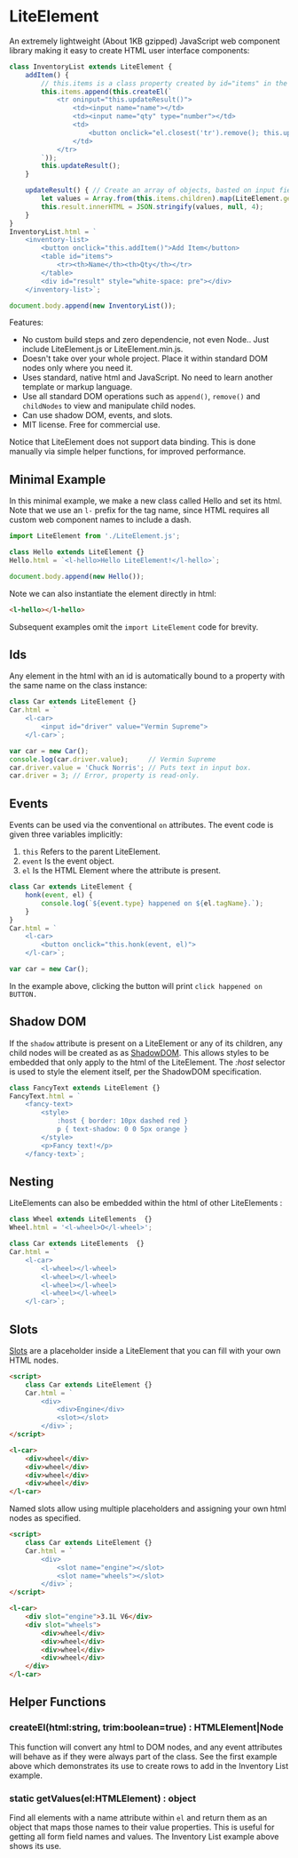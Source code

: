 # LiteElement

An extremely lightweight (About 1KB gzipped) JavaScript web component library making it easy to create HTML user interface components:

```javascript
class InventoryList extends LiteElement {
    addItem() {
        // this.items is a class property created by id="items" in the html.
        this.items.append(this.createEl(`
            <tr oninput="this.updateResult()">
                <td><input name="name"></td>
                <td><input name="qty" type="number"></td>
                <td>
                    <button onclick="el.closest('tr').remove(); this.updateResult()">X</button>
                </td>
            </tr>
        `));
        this.updateResult();
    }

    updateResult() { // Create an array of objects, basted on input field names.
        let values = Array.from(this.items.children).map(LiteElement.getValues);
        this.result.innerHTML = JSON.stringify(values, null, 4);
    }
}
InventoryList.html = `
    <inventory-list>
        <button onclick="this.addItem()">Add Item</button>
        <table id="items">
            <tr><th>Name</th><th>Qty</th></tr>
        </table>
        <div id="result" style="white-space: pre"></div>
    </inventory-list>`;

document.body.append(new InventoryList());
```

Features:

- No custom build steps and zero dependencie, not even Node..  Just include LiteElement.js or LiteElement.min.js.
- Doesn't take over your whole project.  Place it within standard DOM nodes only where you need it.
- Uses standard, native html and JavaScript.  No need to learn another template or markup language.
- Use all standard DOM operations such as `append()`, `remove()` and `childNodes` to view and manipulate child nodes.
- Can use shadow DOM, events, and slots.
- MIT license.  Free for commercial use.

Notice that LiteElement does not support data binding.  This is done manually via simple helper functions, for improved performance.

## Minimal Example

In this minimal example, we make a new class called Hello and set its html.  Note that we use an `l-` prefix for the tag name, since HTML requires all custom web component names to include a dash.

```javascript
import LiteElement from './LiteElement.js';

class Hello extends LiteElement {}
Hello.html = `<l-hello>Hello LiteElement!</l-hello>`;

document.body.append(new Hello());
```

Note we can also instantiate the element directly in html:

```html
<l-hello></l-hello>
```

Subsequent examples omit the  `import LiteElement` code for brevity.

## Ids

Any element in the html with an id is automatically bound to a property with the same name on the class instance:

```javascript
class Car extends LiteElement {}
Car.html = `
    <l-car>
        <input id="driver" value="Vermin Supreme">
    </l-car>`;

var car = new Car();
console.log(car.driver.value);     // Vermin Supreme
car.driver.value = 'Chuck Norris'; // Puts text in input box.
car.driver = 3; // Error, property is read-only.
```

## Events

Events can be used via the conventional `on` attributes.  The event code is given three variables implicitly:

1. `this` Refers to the parent LiteElement.
2. `event` Is the event object.
3. `el` Is the HTML Element where the attribute is present.

```javascript
class Car extends LiteElement {
    honk(event, el) {
        console.log(`${event.type} happened on ${el.tagName}.`);
    }
}
Car.html = `
    <l-car>
        <button onclick="this.honk(event, el)">
    </l-car>`;

var car = new Car();
```

In the example above, clicking the button will print `click happened on BUTTON.`

## Shadow DOM

If the `shadow` attribute is present on a LiteElement or any of its children, any child nodes will be created as as [ShadowDOM](https://developer.mozilla.org/en-US/docs/Web/Web_Components/Using_shadow_DOM).  This allows styles to be embedded that only apply to the html of the LiteElement.  The *:host* selector is used to style the element itself, per the ShadowDOM specification.

```javascript
class FancyText extends LiteElement {}
FancyText.html = `
    <fancy-text>
        <style>
            :host { border: 10px dashed red }
            p { text-shadow: 0 0 5px orange }
        </style>
        <p>Fancy text!</p>
    </fancy-text>`;
```

## Nesting

LiteElements can also be embedded within the html of other LiteElements :

```javascript
class Wheel extends LiteElements  {}
Wheel.html = '<l-wheel>O</l-wheel>';

class Car extends LiteElements  {}
Car.html = `
    <l-car>
        <l-wheel></l-wheel>
        <l-wheel></l-wheel>
        <l-wheel></l-wheel>
        <l-wheel></l-wheel>
    </l-car>`;
```

## Slots

[Slots](https://developer.mozilla.org/en-US/docs/Web/HTML/Element/slot) are a placeholder inside a LiteElement that you can fill with your own HTML nodes.

```html
<script>
    class Car extends LiteElement {}
    Car.html = `
        <div>
            <div>Engine</div>
            <slot></slot>
        </div>`;
</script>

<l-car>
    <div>wheel</div>
    <div>wheel</div>
    <div>wheel</div>
    <div>wheel</div>
</l-car>
```

Named slots allow using multiple placeholders and assigning your own html nodes as specified.

```html
<script>
    class Car extends LiteElement {}
    Car.html = `
        <div>
            <slot name="engine"></slot>
            <slot name="wheels"></slot>
        </div>`;
</script>

<l-car>
    <div slot="engine">3.1L V6</div>
    <div slot="wheels">        
        <div>wheel</div>
        <div>wheel</div>
        <div>wheel</div>
        <div>wheel</div>
    </div>
</l-car>
```

## Helper Functions

### createEl(html:string, trim:boolean=true) : HTMLElement|Node

This function will convert any html to DOM nodes, and any event attributes will behave as if they were always part of the class.  See the first example above which demonstrates its use to create rows to add in the Inventory List example.

### static getValues(el:HTMLElement) : object

Find all elements with a name attribute within `el` and return them as an object that maps those names to their value properties.  This is useful for getting all form field names and values.  The Inventory List example above shows its use.



